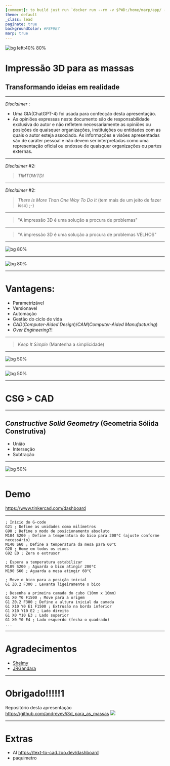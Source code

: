 ```yaml
---
[comment]: to build just run `docker run --rm -v $PWD:/home/marp/app/ -e MARP_USER="$(id -u):$(id -g)" -e LANG=$LANG marpteam/marp-cli *.md`
theme: default
_class: lead
paginate: true
backgroundColor: #F8F9E7
marp: true
---
```


<!--
footer: Repositório desta apresentação https://github.com/andreyev/i3d_para_as_massas
-->
![bg left:40% 80%](./images/i3d.png)

# **Impressão 3D para as massas**

## Transformando ideias em realidade

---
<!--
header: Impressão 3D para as massas
footer: Repositório desta apresentação https://github.com/andreyev/i3d_para_as_massas
-->

_Disclaimer_ :
- Uma GIA(ChatGPT-4) foi usada para confecção desta apresentação.
- As opiniões expressas neste documento são de responsabilidade exclusiva do autor e não refletem necessariamente as opiniões ou posições de quaisquer organizações, instituições ou entidades com as quais o autor esteja associado. As informações e visões apresentadas são de caráter pessoal e não devem ser interpretadas como uma representação oficial ou endosse de quaisquer organizações ou partes externas.

---

_Disclaimer_ #2:
> _TIMTOWTDI_

---

_Disclaimer_ #2:
> _There Is More Than One Way To Do It_ (tem mais de um jeito de fazer isso) ;-)

---

> "A impressão 3D é uma solução a procura de problemas"

---

> "A impressão 3D é uma solução a procura de problemas VELHOS"

---

![bg 80%](./images/fusion.png)
<!--
footer: 'fonte da imagem: https://autodesk-fusion-360.en.lo4d.com/screenshots'
-->

---

![bg 80%](./images/rhino.png)
<!--
footer: 'fonte da imagem: https://hopific.com/introduction-to-grasshopper-for-rhino/'
-->

---
<!--
header: Impressão 3D para as massas
footer: Repositório desta apresentação https://github.com/andreyev/i3d_para_as_massas
-->

# Vantagens:
* Parametrizável
* Versionavel
* Automação
* Gestão do ciclo de vida
* _CAD_(_Computer-Aided Design_)/_CAM_(_Computer-Aided Manufacturing_)
* _Over Engineering_?!

---

> _Keep It Simple_ (Mantenha a simplicidade)

---

![bg 50%](./images/brinquedo.png)
<!--
footer: 'fonte da imagem: https://www.bumerangbrinquedos.com.br/blocos-de-encaixar-maletuxo-didatico-com-formas-geometricas-vermelho-toys-cardoso-3035/p'
-->

---

![bg 50%](./images/poliedro.png)
<!--
footer: 'fonte da imagem: https://brasilescola.uol.com.br/o-que-e/matematica/o-que-sao-poliedros-platao.htm'
-->

---
<!--
header: Impressão 3D para as massas
footer: Repositório desta apresentação https://github.com/andreyev/i3d_para_as_massas
-->

# CSG > CAD

---

## _Constructive Solid Geometry_ (Geometria Sólida Construtiva)

* União
* Interseção
* Subtração

---

![bg 50%](./images/csg.png)
<!--
footer: 'fonte da imagem: https://en.wikipedia.org/wiki/Constructive_solid_geometry'
-->

---

<!--
header: Impressão 3D para as massas
footer: Repositório desta apresentação https://github.com/andreyev/i3d_para_as_massas
-->

# Demo

https://www.tinkercad.com/dashboard

---

```
; Início do G-code
G21 ; Define as unidades como milímetros
G90 ; Define o modo de posicionamento absoluto
M104 S200 ; Define a temperatura do bico para 200°C (ajuste conforme necessário)
M140 S60 ; Define a temperatura da mesa para 60°C
G28 ; Home em todos os eixos
G92 E0 ; Zera o extrusor

; Espera a temperatura estabilizar
M109 S200 ; Aguarda o bico atingir 200°C
M190 S60 ; Aguarda a mesa atingir 60°C

; Move o bico para a posição inicial
G1 Z0.2 F300 ; Levanta ligeiramente o bico

; Desenha a primeira camada do cubo (10mm x 10mm)
G1 X0 Y0 F1500 ; Move para a origem
G1 Z0.2 F300 ; Define a altura inicial da camada
G1 X10 Y0 E1 F1500 ; Extrusão na borda inferior
G1 X10 Y10 E2 ; Lado direito
G1 X0 Y10 E3 ; Lado superior
G1 X0 Y0 E4 ; Lado esquerdo (fecha o quadrado)
...
```

---

# Agradecimentos

* [Sheimy](https://www.linkedin.com/in/sheimyrahman/)
* [JRGandara](https://www.linkedin.com/in/joao-roberto-sampaio-gandara-ferreira-95905a155/)

---

<!--
footer: ''
-->

# Obrigado!!!!!1
Repositório desta apresentação https://github.com/andreyev/i3d_para_as_massas
![](https://api.qrserver.com/v1/create-qr-code/?size=150x150&data=https://github.com/andreyev/i3d_para_as_massas)

---
<!--
header: Impressão 3D para as massas
footer: Repositório desta apresentação https://github.com/andreyev/i3d_para_as_massas
-->

# Extras

- AI https://text-to-cad.zoo.dev/dashboard
- paquimetro
